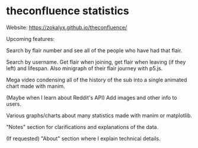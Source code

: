 # theconfluence statistics

Website: https://zokalyx.github.io/theconfluence/

Upcoming features: 

Search by flair number and see all of the people who have had that flair.

Search by username. Get flair when joining, get flair when leaving (if they left) and lifespan. Also minigraph of their flair journey with p5.js.

Mega video condensing all of the history of the sub into a single animated chart made with manim.

(Maybe when I learn about Reddit's API) Add images and other info to users.

Various graphs/charts about many statistics made with manim or matplotlib.

"Notes" section for clarifications and explanations of the data.

(If requested) "About" section where I explain technical details.
